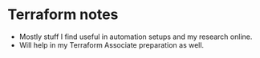 # Terraform notes
- Mostly stuff I find useful in automation setups and my research online.
- Will help in my Terraform Associate preparation as well.